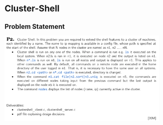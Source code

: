 # Cluster-Shell

## Problem Statement

![Problem Statement](https://raw.githubusercontent.com/cslite/Cluster-Shell/master/problem_stmt.png)
